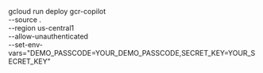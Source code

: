 gcloud run deploy gcr-copilot \
  --source . \
  --region us-central1 \
  --allow-unauthenticated \
  --set-env-vars="DEMO_PASSCODE=YOUR_DEMO_PASSCODE,SECRET_KEY=YOUR_SECRET_KEY"